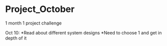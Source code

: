 # Project_October
1 month 1 project challenge

Oct 10: 
*Read about different system designs
*Need to choose 1 and get in depth of it
